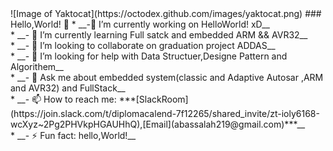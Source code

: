 <div class="text-gray-dark mb-2">
![Image of Yaktocat](https://octodex.github.com/images/yaktocat.png)
### Hello,World! 👋
   * __-🔭 I’m currently working on HelloWorld! xD__ <br/>
   * __- 🌱 I’m currently learning Full satck and embedded ARM && AVR32__ <br/>
   * __- 👯 I’m looking to collaborate on graduation project ADDAS__  <br/>
   * __- 🤔 I’m looking for help with Data Structuer,Designe Pattern and Algorithem__  <br/>
   * __- 💬 Ask me about embedded system(classic and Adaptive Autosar ,ARM and AVR32) and FullStack__  <br/>
   * __- 📫 How to reach me: ***[SlackRoom](https://join.slack.com/t/diplomacalend-7f12265/shared_invite/zt-ioly6168-wcXyz~2Pg2PHVkpHGAUHhQ),[Email](abassalah219@gmail.com)***__  <br/>
   * __- ⚡ Fun fact: hello,World!__ 
  
</div>
